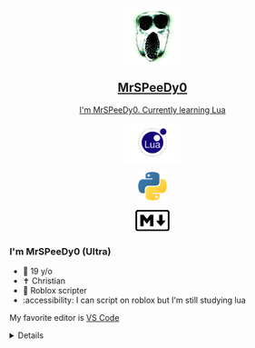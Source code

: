 <p align="center">
 <a href="https://github.com/MrSPeeDy0/">
 <img width="100px" src="https://github.com/MrSPeeDy0/DS-images/blob/main/DS-image-proflie.png?raw=true" align="center" alt="MrSPeeDy0" />
 <h2 align="center">MrSPeeDy0</h2>
 <p align="center">I'm MrSPeeDy0.
        Currently learning Lua
</p>
<p align="center">
    <a href="https://www.lua.org/">
     <img width="100px"
      <img alt="Lua" src="https://github.com/MrSPeeDy0/DS-images/blob/main/DS-image-lua.png?raw=true" />
    </a>
 <p align="center">
    <a href="https://www.python.org/">
     <img width="50px"
      <img alt="Markdown" src="https://github.com/MrSPeeDy0/DS-images/blob/main/DS-image-python.png?raw=true" />
    </a>
<p align="center">
    <a href="https://www.markdownguide.org/">
     <img width="60px"
      <img alt="Markdown" src="https://github.com/MrSPeeDy0/DS-images/blob/main/DS-image-markdown.png?raw=true" />
    </a>

### I'm MrSPeeDy0 (Ultra)

*  🧑 19 y/o
*  ✝️ Christian
*  📂 Roblox scripter
*  :accessibility: I can script on roblox but I'm still studying lua
 
 My favorite editor is [VS Code](https://code.visualstudio.com/)

<details>
<p align="center">
  <a href="https://github.com/MrSPeeDy0">
    <img src="http://github-profile-summary-cards.vercel.app/api/cards/profile-details?username=MrSPeeDy0&theme=transparent" />
  </a>
  <a href="https://github.com/MrSPeeDy0">
    <img src="https://github-readme-streak-stats.herokuapp.com/?user=MrSPeeDy0&hide_border=true&card_width=338&theme=transparent" />
  </a>
  <a href="https://github.com/MrSPeeDy0">
    <img src="http://github-profile-summary-cards.vercel.app/api/cards/stats?username=MrSPeeDy0&theme=transparent" />
  </a>
  <a href="https://github.com/MrSPeeDy0">
    <img src="https://github-readme-stats.vercel.app/api/top-langs/?username=MrSPeeDy0&langs_count=10&exclude_repo=&hide=jupyter%20notebook,vim%20script,cmake,makefile,batchfile,emacs%20lisp,css,html&layout=default&card_width=699&hide_border=true&theme=transparent" />
  </a>
</p>
</details>
